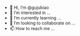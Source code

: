 - 👋 Hi, I’m @gujubiao
- 👀 I’m interested in ...
- 🌱 I’m currently learning ...
- 💞️ I’m looking to collaborate on ...
- 📫 How to reach me ...

<!---
gujubiao/gujubiao is a ✨ special ✨ repository because its `README.md` (this file) appears on your GitHub profile.
You can click the Preview link to take a look at your changes.
--->
